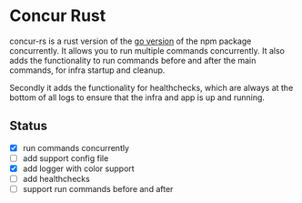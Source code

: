 # Concur Rust

concur-rs is a rust version of the [go version](https://github.com/akatranlp/concur) of the npm package concurrently. It allows you to run multiple commands concurrently. It also adds the functionality to run commands before and after the main commands, for infra startup and cleanup.

Secondly it adds the functionality for healthchecks, which are always at the bottom of all logs to ensure that the infra and app is up and running.

## Status
- [x] run commands concurrently
- [ ] add support config file
- [x] add logger with color support 
- [ ] add healthchecks
- [ ] support run commands before and after
